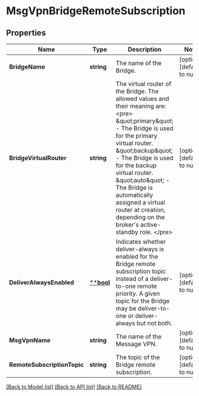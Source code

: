 # MsgVpnBridgeRemoteSubscription

## Properties
Name | Type | Description | Notes
------------ | ------------- | ------------- | -------------
**BridgeName** | **string** | The name of the Bridge. | [optional] [default to null]
**BridgeVirtualRouter** | **string** | The virtual router of the Bridge. The allowed values and their meaning are:  &lt;pre&gt; \&quot;primary\&quot; - The Bridge is used for the primary virtual router. \&quot;backup\&quot; - The Bridge is used for the backup virtual router. \&quot;auto\&quot; - The Bridge is automatically assigned a virtual router at creation, depending on the broker&#x27;s active-standby role. &lt;/pre&gt;  | [optional] [default to null]
**DeliverAlwaysEnabled** | [****bool**](*bool.md) | Indicates whether deliver-always is enabled for the Bridge remote subscription topic instead of a deliver-to-one remote priority. A given topic for the Bridge may be deliver-to-one or deliver-always but not both. | [optional] [default to null]
**MsgVpnName** | **string** | The name of the Message VPN. | [optional] [default to null]
**RemoteSubscriptionTopic** | **string** | The topic of the Bridge remote subscription. | [optional] [default to null]

[[Back to Model list]](../README.md#documentation-for-models) [[Back to API list]](../README.md#documentation-for-api-endpoints) [[Back to README]](../README.md)

